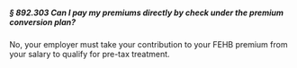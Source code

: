 ##### § 892.303 Can I pay my premiums directly by check under the premium conversion plan? #####

No, your employer must take your contribution to your FEHB premium from your salary to qualify for pre-tax treatment.